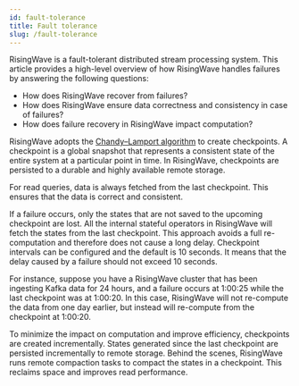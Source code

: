 ```yaml
---
id: fault-tolerance
title: Fault tolerance
slug: /fault-tolerance
---
```


RisingWave is a fault-tolerant distributed stream processing system. This article provides a high-level overview of how RisingWave handles failures by answering the following questions:

- How does RisingWave recover from failures?
- How does RisingWave ensure data correctness and consistency in case of failures?
- How does failure recovery in RisingWave impact computation?

RisingWave adopts the [Chandy–Lamport algorithm](https://en.wikipedia.org/wiki/Chandy%E2%80%93Lamport_algorithm) to create checkpoints. A checkpoint is a global snapshot that represents a consistent state of the entire system at a particular point in time. In RisingWave, checkpoints are persisted to a durable and highly available remote storage.

For read queries, data is always fetched from the last checkpoint. This ensures that the data is correct and consistent.

If a failure occurs, only the states that are not saved to the upcoming checkpoint are lost. All the internal stateful operators in RisingWave will fetch the states from the last checkpoint. This approach avoids a full re-computation and therefore does not cause a long delay. Checkpoint intervals can be configured and the default is 10 seconds. It means that the delay caused by a failure should not exceed 10 seconds.

For instance, suppose you have a RisingWave cluster that has been ingesting Kafka data for 24 hours, and a failure occurs at 1:00:25 while the last checkpoint was at 1:00:20. In this case, RisingWave will not re-compute the data from one day earlier, but instead will re-compute from the checkpoint at 1:00:20.

To minimize the impact on computation and improve efficiency, checkpoints are created incrementally. States generated since the last checkpoint are persisted incrementally to remote storage. Behind the scenes, RisingWave runs remote compaction tasks to compact the states in a checkpoint. This reclaims space and improves read performance.
